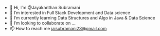 - 👋 Hi, I’m @Jayakanthan Subramani
- 👀 I’m interested in Full Stack Development and Data science 
- 🌱 I’m currently learning Data Structures and Algo in Java & Data Science
- 💞️ I’m looking to collaborate on ...
- 📫 How to reach me jaisubramani23@gmail.com

<!---
jayakanthansubramani/jayakanthansubramani is a ✨ special ✨ repository because its `README.md` (this file) appears on your GitHub profile.
You can click the Preview link to take a look at your changes.
--->
